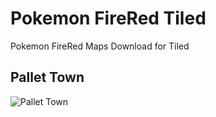 # Pokemon FireRed Tiled

Pokemon FireRed Maps Download for Tiled

## Pallet Town
![Pallet Town](https://raw.githubusercontent.com/sochi2008/pokemon-firered-image/main/Pallet%20Town.png?token=GHSAT0AAAAAABXBWDGQESDQSS7EGM2W5LI4YXW36IQ)
